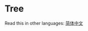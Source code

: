 # Tree

Read this in other languages: [简体中文](https://github.com/geekhall/algorithms/tree/main/data-structures/tree/RADME.md)

